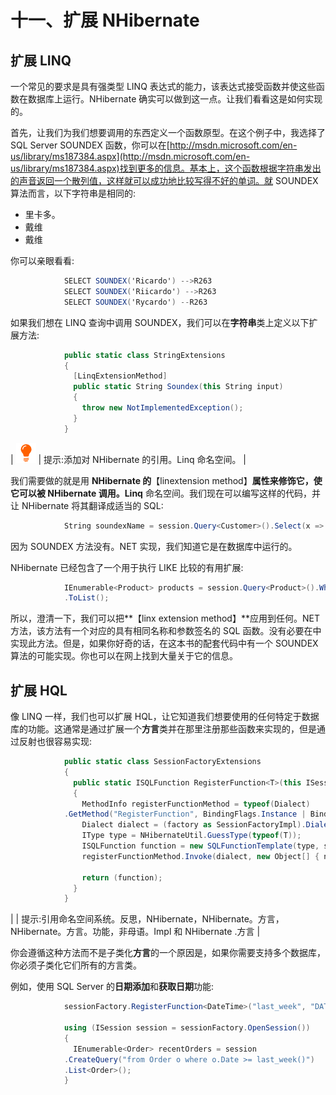 # 十一、扩展 NHibernate

## 扩展 LINQ

一个常见的要求是具有强类型 LINQ 表达式的能力，该表达式接受函数并使这些函数在数据库上运行。NHibernate 确实可以做到这一点。让我们看看这是如何实现的。

首先，让我们为我们想要调用的东西定义一个函数原型。在这个例子中，我选择了 SQL Server SOUNDEX 函数，你可以在[http://msdn.microsoft.com/en-us/library/ms187384.aspx](http://msdn.microsoft.com/en-us/library/ms187384.aspx)找到更多的信息。基本上，这个函数根据字符串发出的声音返回一个散列值，这样就可以成功地比较写得不好的单词。就 SOUNDEX 算法而言，以下字符串是相同的:

*   里卡多。
*   戴维
*   戴维

你可以亲眼看看:

```cs
            SELECT SOUNDEX('Ricardo') -->R263
            SELECT SOUNDEX('Riicardo') -->R263
            SELECT SOUNDEX('Rycardo') --R263

```

如果我们想在 LINQ 查询中调用 SOUNDEX，我们可以在**字符串**类上定义以下扩展方法:

```cs
            public static class StringExtensions
            {
              [LinqExtensionMethod]
              public static String Soundex(this String input)
              {
                throw new NotImplementedException();
              }
            }

```

| ![](img/tip.png) | 提示:添加对 NHibernate 的引用。Linq 命名空间。 |

我们需要做的就是用 **NHibernate 的**【linextension method】**属性来修饰它，使它可以被 NHibernate 调用。Linq** 命名空间。我们现在可以编写这样的代码，并让 NHibernate 将其翻译成适当的 SQL:

```cs
            String soundexName = session.Query<Customer>().Select(x => x.Name.Soundex()).First();

```

因为 SOUNDEX 方法没有。NET 实现，我们知道它是在数据库中运行的。

NHibernate 已经包含了一个用于执行 LIKE 比较的有用扩展:

```cs
            IEnumerable<Product> products = session.Query<Product>().Where(x => SqlMethods.Like(x.Name, "%phone%"))
            .ToList();

```

所以，澄清一下，我们可以把**【linx extension method】**应用到任何。NET 方法，该方法有一个对应的具有相同名称和参数签名的 SQL 函数。没有必要在中实现此方法。但是，如果你好奇的话，在这本书的配套代码中有一个 SOUNDEX 算法的可能实现。你也可以在网上找到大量关于它的信息。

## 扩展 HQL

像 LINQ 一样，我们也可以扩展 HQL，让它知道我们想要使用的任何特定于数据库的功能。这通常是通过扩展一个**方言**类并在那里注册那些函数来实现的，但是通过反射也很容易实现:

```cs
            public static class SessionFactoryExtensions
            {
              public static ISQLFunction RegisterFunction<T>(this ISessionFactory factory, String name, String sql)
              {
                MethodInfo registerFunctionMethod = typeof(Dialect)
            .GetMethod("RegisterFunction", BindingFlags.Instance | BindingFlags.NonPublic);
                Dialect dialect = (factory as SessionFactoryImpl).Dialect;
                IType type = NHibernateUtil.GuessType(typeof(T));
                ISQLFunction function = new SQLFunctionTemplate(type, sql);
                registerFunctionMethod.Invoke(dialect, new Object[] { name, function });

                return (function);
              }
            }

```

|  | 提示:引用命名空间系统。反思，NHibernate，NHibernate。方言，NHibernate。方言。功能，非母语。Impl 和 NHibernate .方言 |

你会遵循这种方法而不是子类化**方言**的一个原因是，如果你需要支持多个数据库，你必须子类化它们所有的方言类。

例如，使用 SQL Server 的**日期添加**和**获取日期**功能:

```cs
            sessionFactory.RegisterFunction<DateTime>("last_week", "DATEADD(DAY, -7, GETDATE())");

            using (ISession session = sessionFactory.OpenSession())
            {
              IEnumerable<Order> recentOrders = session
            .CreateQuery("from Order o where o.Date >= last_week()")
            .List<Order>();
            }

```